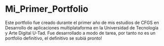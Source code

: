 # Mi_Primer_Portfolio

Este portfolio fue creado durante el primer año de mis estudios de CFGS en Desarrollo de aplicaciones multiplataforma en la Universidad de Tecnología y Arte Digital U-Tad.
Fue desarrollado a modo de tarea, por tanto no es un portfolio definitivo, el definitivo se subiá pronto!
